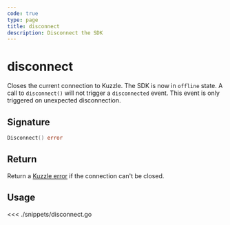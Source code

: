 ```yaml
---
code: true
type: page
title: disconnect
description: Disconnect the SDK
---
```


# disconnect

Closes the current connection to Kuzzle.
The SDK is now in `offline` state.
A call to `disconnect()` will not trigger a `disconnected` event. This event is only triggered on unexpected disconnection.

## Signature

```go
Disconnect() error
```

## Return

Return a [Kuzzle error](/sdk/go/1/essentials/error-handling) if the connection can't be closed.

## Usage

<<< ./snippets/disconnect.go
